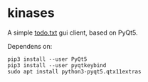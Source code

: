 # kinases

A simple [todo.txt](https://github.com/todotxt/todo.txt) gui client, based on PyQt5.

Dependens on:

    pip3 install --user PyQt5 
    pip3 install --user pyqtkeybind
    sudo apt install python3-pyqt5.qtx11extras


    
